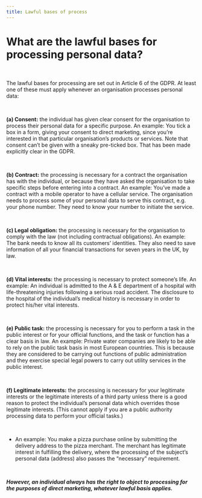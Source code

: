 ```yaml
---
title: Lawful bases of process
---
```

# What are the lawful bases for processing personal data?

&nbsp;

The lawful bases for processing are set out in Article 6 of the GDPR. At least one of these must apply whenever an organisation processes personal data:

&nbsp;

**(a) Consent:** the individual has given clear consent for the organisation to process their personal data for a specific purpose.
An example: You tick a box in a form, giving your consent to direct marketing, since you’re interested in that particular organisation’s products or services. Note that consent can’t be given with a sneaky pre-ticked box. That has been made explicitly clear in the GDPR.

&nbsp;

**(b) Contract:** the processing is necessary for a contract the organisation has with the individual, or because they have asked the organisation to take specific steps before entering into a contract.
An example: You’ve made a contract with a mobile operator to have a cellular service. The organisation needs to process some of your personal data to serve this contract, e.g. your phone number. They need to know your number to initiate the service.

&nbsp;

**(c) Legal obligation:** the processing is necessary for the organisation to comply with the law (not including contractual obligations).
An example: The bank needs to know all its customers’ identities. They also need to save information of all your financial transactions for seven years in the UK, by law.

&nbsp;

**(d) Vital interests:** the processing is necessary to protect someone’s life.
An example: An individual is admitted to the A & E department of a hospital with life-threatening injuries following a serious road accident. The disclosure to the hospital of the individual’s medical history is necessary in order to protect his/her vital interests.

&nbsp;

**(e) Public task:** the processing is necessary for you to perform a task in the public interest or for your official functions, and the task or function has a clear basis in law.
An example: Private water companies are likely to be able to rely on the public task basis in most European countries. This is because they are considered to be carrying out functions of public administration and they exercise special legal powers to carry out utility services in the public interest.

&nbsp;

**(f) Legitimate interests:** the processing is necessary for your legitimate interests or the legitimate interests of a third party unless there is a good reason to protect the individual’s personal data which overrides those legitimate interests. (This cannot apply if you are a public authority processing data to perform your official tasks.)

&nbsp;

- An example: You make a pizza purchase online by submitting the delivery address to the pizza merchant. The merchant has legitimate interest in fulfilling the delivery, where the processing of the subject’s personal data (address) also passes the “necessary” requirement.

&nbsp;

**_However, an individual always has the right to object to processing for the purposes of direct marketing, whatever lawful basis applies._**
